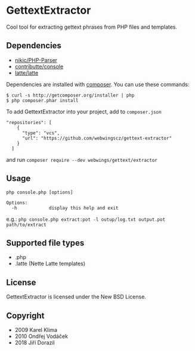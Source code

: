 GettextExtractor
================
Cool tool for extracting gettext phrases from PHP files and templates.

Dependencies
------------
* [nikic/PHP-Parser](https://github.com/nikic/PHP-Parser/)
* [contributte/console](https://github.com/contributte/console)
* [latte/latte](https://github.com/nette/latte)


Dependencies are installed with [composer](http://getcomposer.org/). You can use these commands:

`$ curl -s http://getcomposer.org/installer | php`  
`$ php composer.phar install`

To add GettextExtractor into your project, add to `composer.json`

```
"repositories": [
	{
	  "type": "vcs",
	  "url": "https://github.com/webwingscz/gettext-extractor"
	}
  ]
```

and run  `composer require --dev webwings/gettext/extractor`
	

Usage
-----
`php console.php [options]`

	Options:
	  -h            display this help and exit
	  

e.g.: `php console.php extract:pot -l outup/log.txt output.pot path/to/extract`

Supported file types
--------------------
* .php
* .latte (Nette Latte templates)

License
-------
GettextExtractor is licensed under the New BSD License.

Copyright
---------
* 2009 Karel Klima
* 2010 Ondřej Vodáček
* 2018 Jiří Dorazil

